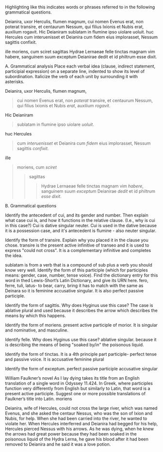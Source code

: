 Highlighting like this indicates words or phrases referred to in the following grammatical questions.

Deianira, uxor Herculis, flumen magnum, cui nomen Evenus erat, non poterat transire, et centaurum Nessum, qui filius Ixionis et Nubis erat, auxilium rogavit. Hic Deianiram sublatam in flumine ipso uiolare uoluit. huc Hercules cum interuenisset et Deianira cum fidem eius implorasset, Nessum sagittis confixit.

ille moriens, cum sciret sagittas Hydrae Lernaeae felle tinctas magnam vim habere, sanguinem suum exceptum Deianirae dedit et id philtrum esse dixit.

A. Grammatical analysis
Place each verbal idea (clause, indirect statement, participial expression) on a separate line, indented to show its level of subordination. Italicize the verb of each unit by surrounding it with asterisks.

Deianira, uxor Herculis, flumen magnum, 
> cui nomen Evenus erat, 
non *poterat* transire, 
et 
centaurum Nessum, 
> qui filius Ixionis et Nubis *erat*,
auxilium *rogavit*.

Hic Deianiram 
> sublatam in flumine ipso 
uiolare *uoluit*.

huc Hercules 
> cum *interuenisset* 
> et Deianira cum *fidem* eius implorasset, 
Nessum sagittis *confixit*.

ille 
> moriens, 
> cum *sciret* 
> > sagittas 
> > > Hydrae Lernaeae felle tinctas 
> > magnam vim *habere*, 
sanguinem suum 
> > *exceptum* 
Deianirae *dedit* 
et 
> id philtrum *esse* 
*dixit*.

B. Grammatical questions

Identify the antecedent of cui, and its gender and number. Then explain what case cui is, and how it functions in the relative clause. (I.e., why is cui in this case?)
Cui is dative singular neuter. Cui is used in the dative because it is a possession case, and it's antecedent is flumine - also neuter singular. 

Identify the form of transire. Explain why you placed it in the clause you chose.
transire is the present active infinitive of transeo and it is used to express "could not cross". It is a complementary infinitive and completes the idea. 

sublatam is from a verb that is a compound of sub plus a verb you should know very well. Identify the form of this participle (which for participles means: gender, case, number, tense voice). Find the dictionary entry for this word in thed Lewis-Short’s Latin Dictionary, and give its URN here.
fero, ferre, tuli, latus- to bear, carry, bring
it has to match with the same as Deinara so it is feminine accusative singular. It is also perfect passive participle.

Identify the form of sagittis. Why does Hyginus use this case? The case is ablative plural and used because it describes the arrow which describes the means by which this happens.

Identify the form of moriens. present active participle of morior. It is singular and nominative, and masculine.

Identify felle. Why does Hyginus use this case? ablative singular. because it is describing the means of being "soaked by/in" the poisonous liquid.

Identify the form of tinctas. It is a 4th principle part participle- perfect tense and passive voice. It is accusative feminine plural 

Identify the form of exceptum. perfect passive participle accusative singular

William Faulkner’s novel As I lay dying takes its title from an English translation of a single word in Odyssey 11.424. In Greek, where participles function very differently from English but similarly to Latin, that word is a present active participle. Suggest one or more possible translations of Faulkner’s title into Latin. 
moriens 

Deianira, wife of Hercules, could not cross the large river, which was named Evenus, and she asked the centaur Nessus, who was the son of Ixion and Nubis, for help. When she had been carried into the river, he wanted to violate her. When Hercules interferred and Deianira had begged for his help, Hercules pierced Nessus with his arrows. As he was dying, when he knew the arrows had great power because they had been soaked in the poisonous liquid of the Hydra Lerna, he gave his blood after it had been removed to Deianira and he said it was a love potion. 

